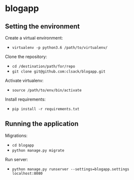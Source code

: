 # blogapp

## Setting the environment

Create a virtual environment:

* `virtualenv -p python3.6 /path/to/virtualenv/`

Clone the repository:

* `cd /destination/path/for/repo`
* `git clone git@github.com:clsack/blogapp.git`

Activate virtualenv:

* `source /path/to/env/bin/activate`

Install requirements:

* `pip install -r requirements.txt`

## Running the application

Migrations:

* `cd blogapp`
* `python manage.py migrate`

Run server:

* `python manage.py runserver --settings=blogapp.settings localhost:8080`
